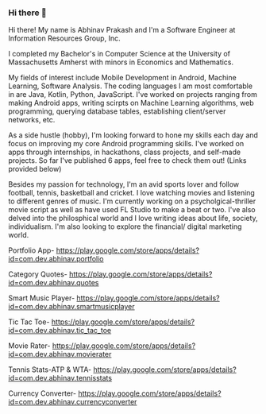 ### Hi there 👋

<!--
**abhinavp403/abhinavp403** is a ✨ _special_ ✨ repository because its `README.md` (this file) appears on your GitHub profile.

Here are some ideas to get you started:

- 🔭 I’m currently working on ...
- 🌱 I’m currently learning ...
- 👯 I’m looking to collaborate on ...
- 🤔 I’m looking for help with ...
- 💬 Ask me about ...
- 📫 How to reach me: ...
- 😄 Pronouns: ...
- ⚡ Fun fact: ...
-->

Hi there! My name is Abhinav Prakash and I'm a Software Engineer at Information Resources Group, Inc. 

I completed my Bachelor's in Computer Science at the University of Massachusetts Amherst with minors in Economics and Mathematics.

My fields of interest include Mobile Development in Android, Machine Learning, Software Analysis.
The coding languages I am most comfortable in are Java, Kotlin, Python, JavaScript.
I've worked on projects ranging from making Android apps, writing scirpts on Machine Learning algorithms, web programming, querying database tables, establishing client/server networks, etc.

As a side hustle (hobby), I'm looking forward to hone my skills each day and focus on improving my core Android programming skills. I've worked on apps through internships, in hackathons, class projects, and self-made projects. So far I've published 6 apps, feel free to check them out! (Links provided below)

Besides my passion for technology, I'm an avid sports lover and follow football, tennis, basketball and cricket. I love watching movies and listening to different genres of music. I'm currently working on a psycholgical-thriller movie script as well as have used FL Studio to make a beat or two. I've also delved into the philosphical world and I love writing ideas about life, society, individualism. I'm also looking to explore the financial/ digital marketing world.

Portfolio App- https://play.google.com/store/apps/details?id=com.dev.abhinav.portfolio

Category Quotes- https://play.google.com/store/apps/details?id=com.dev.abhinav.quotes

Smart Music Player- https://play.google.com/store/apps/details?id=com.dev.abhinav.smartmusicplayer

Tic Tac Toe- https://play.google.com/store/apps/details?id=com.dev.abhinav.tic_tac_toe

Movie Rater- https://play.google.com/store/apps/details?id=com.dev.abhinav.movierater

Tennis Stats-ATP & WTA- https://play.google.com/store/apps/details?id=com.dev.abhinav.tennisstats

Currency Converter- https://play.google.com/store/apps/details?id=com.dev.abhinav.currencyconverter
